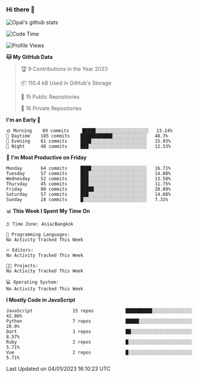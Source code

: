 ### Hi there 👋

![Opal's github stats](https://github-readme-stats.vercel.app/api?username=coolkidneversleep&count_private=true&show_icons=true&theme=radical)


<!--START_SECTION:waka-->
![Code Time](http://img.shields.io/badge/Code%20Time-64%20hrs%2038%20mins-blue)

![Profile Views](http://img.shields.io/badge/Profile%20Views-25-blue)

**🐱 My GitHub Data** 

> 🏆 9 Contributions in the Year 2023
 > 
> 📦 110.4 kB Used in GitHub's Storage 
 > 
> 📜 15 Public Repositories 
 > 
> 🔑 16 Private Repositories  
 > 
**I'm an Early 🐤** 

```text
🌞 Morning    89 commits     █████░░░░░░░░░░░░░░░░░░░░   23.24% 
🌆 Daytime    185 commits    ████████████░░░░░░░░░░░░░   48.3% 
🌃 Evening    61 commits     ████░░░░░░░░░░░░░░░░░░░░░   15.93% 
🌙 Night      48 commits     ███░░░░░░░░░░░░░░░░░░░░░░   12.53%

```
📅 **I'm Most Productive on Friday** 

```text
Monday       64 commits     ████░░░░░░░░░░░░░░░░░░░░░   16.71% 
Tuesday      57 commits     ███░░░░░░░░░░░░░░░░░░░░░░   14.88% 
Wednesday    52 commits     ███░░░░░░░░░░░░░░░░░░░░░░   13.58% 
Thursday     45 commits     ███░░░░░░░░░░░░░░░░░░░░░░   11.75% 
Friday       80 commits     █████░░░░░░░░░░░░░░░░░░░░   20.89% 
Saturday     57 commits     ███░░░░░░░░░░░░░░░░░░░░░░   14.88% 
Sunday       28 commits     █░░░░░░░░░░░░░░░░░░░░░░░░   7.31%

```


📊 **This Week I Spent My Time On** 

```text
⌚︎ Time Zone: Asia/Bangkok

💬 Programming Languages: 
No Activity Tracked This Week

🔥 Editors: 
No Activity Tracked This Week

🐱‍💻 Projects: 
No Activity Tracked This Week

💻 Operating System: 
No Activity Tracked This Week

```

**I Mostly Code in JavaScript** 

```text
JavaScript               15 repos            ██████████░░░░░░░░░░░░░░░   42.86% 
Python                   7 repos             █████░░░░░░░░░░░░░░░░░░░░   20.0% 
Dart                     3 repos             ██░░░░░░░░░░░░░░░░░░░░░░░   8.57% 
Ruby                     2 repos             █░░░░░░░░░░░░░░░░░░░░░░░░   5.71% 
Vue                      2 repos             █░░░░░░░░░░░░░░░░░░░░░░░░   5.71%

```



 Last Updated on 04/01/2023 16:10:23 UTC
<!--END_SECTION:waka-->
